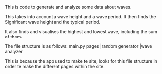 This is code to generate and analyze some data about waves.

This takes into account a wave height and a wave period.
It then finds the Significant wave height and the typical period.

It also finds and visualises the highest and lowest wave, including the sum of them.

The file structure is as follows:
main.py
pages
|random generator
|wave analyzer

This is because the app used to make te site, looks for this file structure in order te make the different pages within the site.

